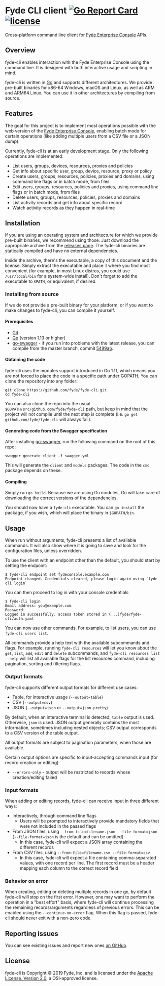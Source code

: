 Fyde CLI client [![Go Report Card](https://goreportcard.com/badge/github.com/fyde/fyde-cli)](https://goreportcard.com/report/github.com/fyde/fyde-cli) [![license](https://img.shields.io/github/license/fyde/fyde-cli.svg)](https://github.com/fyde/fyde-cli/blob/master/LICENSE)
===============

Cross-platform command line client for [Fyde Enterprise Console](https://fyde.github.io/docs/fyde-enterprise-console) APIs.

## Overview

fyde-cli enables interaction with the Fyde Enterprise Console using the command line.
It is designed with both interactive usage and scripting in mind.

fyde-cli is written in [Go](https://golang.org) and supports different architectures.
We provide pre-built binaries for x86-64 Windows, macOS and Linux, as well as ARM and ARM64 Linux.
You can use it in other architectures by compiling from source.

## Features

The goal for this project is to implement most operations possible with the web version of the [Fyde Enterprise Console](https://fyde.github.io/docs/fyde-enterprise-console), enabling batch mode for certain operations (like adding multiple users from a CSV file or a JSON dump).

Currently, fyde-cli is at an early development stage.
Only the following operations are implemented:

 - List users, groups, devices, resources, proxies and policies
 - Get info about specific user, group, device, resource, proxy or policy
 - Create users, groups, resources, policies, proxies and domains, using command line flags or in batch mode, from files
 - Edit users, groups, resources, policies and proxies, using command line flags or in batch mode, from files
 - Delete users, groups, resources, policies, proxies and domains
 - List activity records and get info about specific record
 - Watch activity records as they happen in real-time

## Installation

If you are using an operating system and architecture for which we provide pre-built binaries, we recommend using those.
Just download the appropriate archive from the [releases page](https://github.com/fyde/fyde-cli/releases).
The fyde-cli binaries are statically compiled and have no external dependencies.

Inside the archive, there's the executable, a copy of this document and the license. Simply extract the executable and place it where you find most convenient (for example, in most Linux distros, you could use `/usr/local/bin` for a system-wide install).
Don't forget to add the executable to `$PATH`, or equivalent, if desired.

### Installing from source

If we do not provide a pre-built binary for your platform, or if you want to make changes to fyde-cli, you can compile it yourself.

#### Prerequisites

 - [Git](https://git-scm.com/)
 - [Go](https://golang.org) (version 1.13 or higher)
 - [go-swagger](https://github.com/go-swagger/go-swagger) - if you run into problems with the latest release, you can compile from the master branch, commit [5499ab](https://github.com/go-swagger/go-swagger/commit/5499abf2a8c86a57f3a8112aca47a624f609689e).

#### Obtaining the code

fyde-cli uses the modules support introduced in Go 1.11, which means you are not forced to place the code in a specific path under GOPATH. You can clone the repository into any folder:

```
git clone https://github.com/fyde/fyde-cli.git
cd fyde-cli
```

You can also clone the repo into the usual `$GOPATH/src/github.com/fyde/fyde-cli` path, but keep in mind that the project will not compile until the next step is complete (i.e. `go get github.com/fyde/fyde-cli` will always fail).

#### Generating code from the Swagger specification

After installing [go-swagger](https://github.com/go-swagger/go-swagger), run the following command on the root of this repo:

`swagger generate client -f swagger.yml`

This will generate the `client` and `models` packages.
The code in the `cmd` package depends on these.

#### Compiling

Simply run `go build`.
Because we are using Go modules, Go will take care of downloading the correct versions of the dependencies.

You should now have a `fyde-cli` executable.
You can `go install` the package, if you wish, which will place the binary in `$GOPATH/bin`.

## Usage

When run without arguments, fyde-cli presents a list of available commands.
It will also show where it is going to save and look for the configuration files, unless overridden.

To use the client with an endpoint other than the default, you should start by setting the endpoint:

```
$ fyde-cli endpoint set fydeconsole.example.com
Endpoint changed. Credentials cleared, please login again using `fyde-cli login`
```

You can then proceed to log in with your console credentials:

```
$ fyde-cli login
Email address: you@example.com
Password:
Logged in successfully, access token stored in (...)fyde/fyde-cli/auth.yaml
```

You can now use other commands. For example, to list users, you can use `fyde-cli users list`.

All commands provide a help text with the available subcommands and flags.
For example, running `fyde-cli resources` will let you know about the `get`, `list`, `add`, `edit` and `delete` subcommands, and `fyde-cli resources list --help` will list all available flags for the list resources command, including pagination, sorting and filtering flags.

### Output formats

fyde-cli supports different output formats for different use cases:

 - Table, for interactive usage (`--output=table`)
 - CSV (`--output=csv`)
 - JSON (`--output=json` or `--output=json-pretty`)

By default, when an interactive terminal is detected, `table` output is used.
Otherwise, `json` is used.
JSON output generally contains the most information, sometimes including nested objects; CSV output corresponds to a CSV version of the table output.

All output formats are subject to pagination parameters, when those are available.

Certain output options are specific to input-accepting commands input (for record creation or editing):
 - `--errors-only` - output will be restricted to records whose creation/editing failed

### Input formats

When adding or editing records, fyde-cli can receive input in three different ways:

 - Interactively, through command line flags
   - Users will be prompted to interactively provide mandatory fields that were not included in the passed flags
 - From JSON files, using `--from-file=filename.json --file-format=json` (`--file-format=json` is the default and can be omitted)
   - In this case, fyde-cli will expect a JSON array containing the different records
 - From CSV files, using `--from-file=filename.csv --file-format=csv`
   - In this case, fyde-cli will expect a file containing comma-separated values, with one record per line. The first record must be a header mapping each column to the correct record field

### Behavior on error

When creating, editing or deleting multiple records in one go, by default fyde-cli will stop on the first error.
However, one may want to perform the operation in a "best effort" basis, where fyde-cli will continue processing the remaining records/arguments regardless of previous errors.
This can be enabled using the `--continue-on-error` flag.
When this flag is passed, fyde-cli should never exit with a non-zero code.

## Reporting issues

You can see existing issues and report new ones [on GitHub](https://github.com/fyde/fyde-cli/issues).

## License

fyde-cli is Copyright © 2019 Fyde, Inc. and is licensed under the [Apache License, Version 2.0](http://www.apache.org/licenses/LICENSE-2.0), a OSI-approved license.